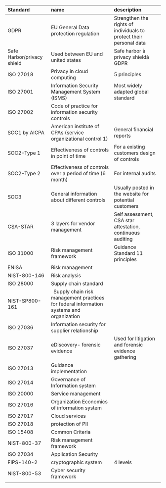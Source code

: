 ﻿|Standard|name|description|
| :- | :- | :- |
|GDPR|EU General Data protection regulation |Strengthen the rights of individuals to protect their personal data|
|Safe Harbor/privacy shield|Used between EU and united states |Safe harbor à privacy shieldà GDPR |
|ISO 27018|Privacy in cloud computing |5 principles|
|ISO 27001|Information Security Management System (ISMS)|Most widely adapted global standard|
|ISO 27002 |Code of practice for information security controls||
|SOC1 by AICPA|American institute of CPAs (service organizational control 1)|General financial reports|
|SOC2-Type 1|Effectiveness of controls in point of time|For a existing customers design of controls|
|SOC2-Type 2|Effectiveness of controls over a period of time (6 month)|For internal audits |
|SOC3|General information about different controls|Usually posted in the website for potential customers|
|CSA-STAR|3 layers for vendor management|Self assessment, CSA star attestation, continuous auditing|
|ISO 31000|Risk management framework|Guidance Standard 11 principles|
|ENISA|Risk management||
|NIST-800-146|Risk analysis||
|ISO 28000|Supply chain standard||
|NIST-SP800-161|` `Supply chain risk management practices for federal information systems and organization||
|ISO 27036|Information security for supplier relationship||
|ISO 27037|eDiscovery- forensic evidence |Used for litigation and forensic evidence gathering|
|ISO 27013|Guidance implementation||
|ISO 27014|Governance of Information system||
|ISO 20000|Service management||
|ISO 27016|Organization Economics of information system||
|ISO 27017|Cloud services||
|ISO 27018|protection of PII||
|ISO 15408|Common Criteria||
|NIST-800-37|Risk management framework||
|ISO 27034|Application Security||
|FIPS-140-2 |cryptographic system|4 levels|
|NIST-800-53|Cyber security framework||
||||

